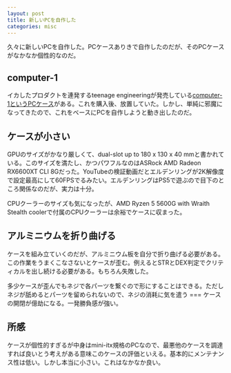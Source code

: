 ```yaml
---
layout: post
title: 新しいPCを自作した
categories: misc
---
```


久々に新しいPCを自作した。PCケースありきで自作したのだが、そのPCケースがなかなか個性的なのだ。

## computer-1

イカしたプロダクトを連発するteenage engineeringが発売している[computer-1というPCケース](https://teenage.engineering/products/computer-1)がある。これを購入後、放置していた。しかし、単純に邪魔になってきたので、これをベースにPCを自作しようと動き出したのだ。

## ケースが小さい

GPUのサイズがかなり厳しくて、dual-slot up to 180 x 130 x 40 mmと書かれている。このサイズを満たし、かつパワフルなのはASRock AMD Radeon RX6600XT CLI 8Gだった。YouTubeの検証動画だとエルデンリングが2K解像度で設定最高にして60FPSでるみたい。エルデンリングはPS5で遊ぶので目下のところ関係なのだが、実力は十分。

CPUクーラーのサイズも気になったが、AMD Ryzen 5 5600G with Wraith Stealth coolerで付属のCPUクーラーは余裕でケースに収まった。

## アルミニウムを折り曲げる

ケースを組み立ていくのだが、アルミニウム板を自分で折り曲げる必要がある。この作業をうまくこなさないとケースが歪む。例えるとSTRとDEX判定でクリティカルを出し続ける必要がある。もちろん失敗した。

多少ケースが歪んでもネジで各パーツを繋ぐので形にすることはできる。ただしネジが舐めるとパーツを留められないので、ネジの消耗に気を遣う === ケースの開閉が億劫になる。一発勝負感が強い。


## 所感

ケースが個性的すぎるが中身はmini-itx規格のPCなので、最悪他のケースを調達すれば良いとう考えがある意味このケースの評価といえる。基本的にメンテナンス性は低い。しかし本当に小さい。これはなかなか良い。
